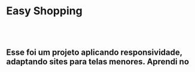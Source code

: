 <h1>Easy Shopping</h1>
<br>
<br>
<h2>Esse foi um projeto aplicando responsividade, adaptando sites para telas menores. Aprendi no <href="https://rodolfomori.com.br/devclub"DevClub</h2>

